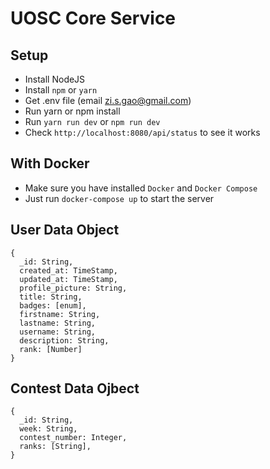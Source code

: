 # UOSC Core Service 

## Setup

- Install NodeJS
- Install `npm` or `yarn`
- Get .env file (email zi.s.gao@gmail.com)
- Run yarn or npm install
- Run `yarn run dev` or `npm run dev`
- Check `http://localhost:8080/api/status` to see it works

## With Docker

- Make sure you have installed `Docker` and `Docker Compose`
- Just run `docker-compose up` to start the server

## User Data Object
```
{
  _id: String,
  created_at: TimeStamp,
  updated_at: TimeStamp,
  profile_picture: String,
  title: String,
  badges: [enum],
  firstname: String,
  lastname: String,
  username: String,
  description: String,
  rank: [Number]
}
```

## Contest Data Ojbect
```
{
  _id: String,
  week: String,
  contest_number: Integer,
  ranks: [String],
}
```

